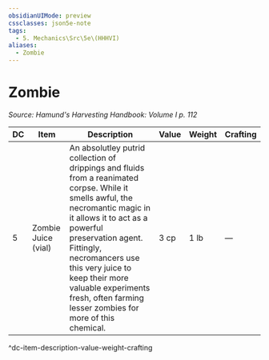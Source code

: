```yaml
---
obsidianUIMode: preview
cssclasses: json5e-note
tags:
  - 5. Mechanics\Src\5e\(HHHVI)
aliases:
  - Zombie
---
```

# Zombie
*Source: Hamund's Harvesting Handbook: Volume I p. 112* 

| DC | Item | Description | Value | Weight | Crafting |
|----|------|-------------|-------|--------|----------|
| 5 | Zombie Juice (vial) | An absolutley putrid collection of drippings and fluids from a reanimated corpse. While it smells awful, the necromantic magic in it allows it to act as a powerful preservation agent. Fittingly, necromancers use this very juice to keep their more valuable experiments fresh, often farming lesser zombies for more of this chemical. | 3 cp | 1 lb | — |
^dc-item-description-value-weight-crafting

